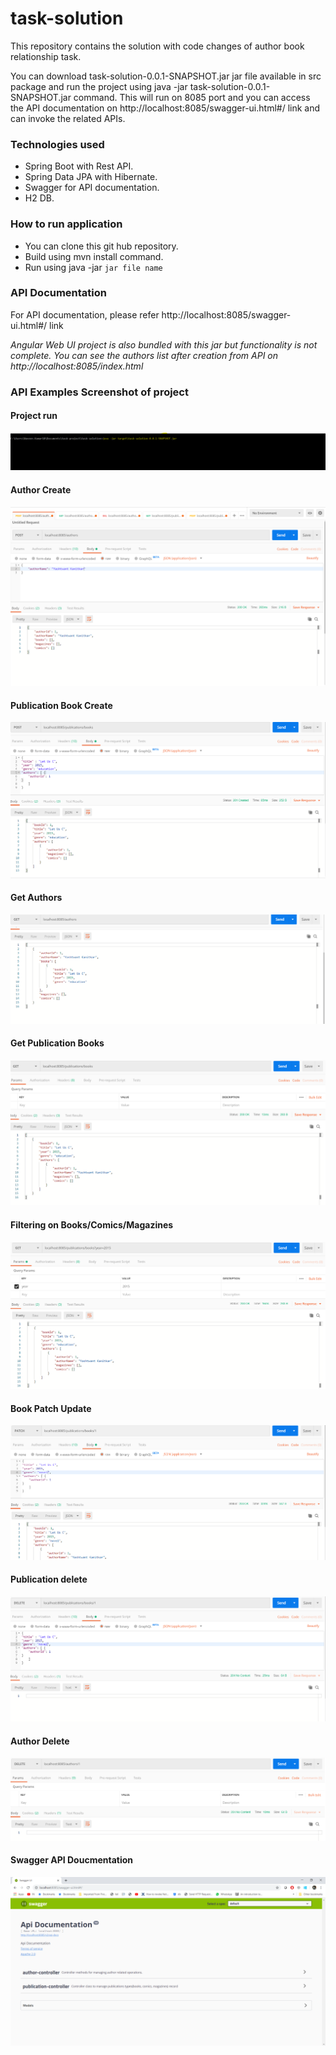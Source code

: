 # task-solution

This repository contains the solution with code changes of author book relationship task.

You can download task-solution-0.0.1-SNAPSHOT.jar jar file available in src package and run the project using java -jar task-solution-0.0.1-SNAPSHOT.jar command. This will run on 8085 port and you can access the API documentation on http://localhost:8085/swagger-ui.html#/ link and can invoke the related APIs.

### Technologies used
  - Spring Boot with Rest API.
  - Spring Data JPA with Hibernate.
  - Swagger for API documentation.
  - H2 DB.
  
  ### How to run application
   - You can clone this git hub repository.
   - Build using mvn install command.
   - Run using java -jar `jar file name`
   
  ### API Documentation
   For API documentation, please refer http://localhost:8085/swagger-ui.html#/ link
   
  *Angular Web UI project is also bundled with this jar but functionality is not complete. You can see the authors list after creation from API on http://localhost:8085/index.html*
  
  ### API Examples Screenshot of project
  #### Project run
  ![](https://github.com/naveengujjar29/task-solution/blob/master/src/main/resources/project-images/project%20run.PNG?raw=true "Optional Title")
  #### Author Create
  ![](https://github.com/naveengujjar29/task-solution/blob/master/src/main/resources/project-images/author%20creation.PNG?raw=true "Author create")
  #### Publication Book Create
  ![](https://github.com/naveengujjar29/task-solution/blob/master/src/main/resources/project-images/Book%20create.PNG?raw=true  "Book Create")
  #### Get Authors
  ![](https://github.com/naveengujjar29/task-solution/blob/master/src/main/resources/project-images/Get%20Authors.PNG?raw=true "AUthor create")
  #### Get Publication Books
  ![](https://github.com/naveengujjar29/task-solution/blob/master/src/main/resources/project-images/Get%20Books.PNG?raw=true "Get Book")
  #### Filtering on Books/Comics/Magazines
  ![](https://github.com/naveengujjar29/task-solution/blob/master/src/main/resources/project-images/Books%20filter%20by%20correct%20year.PNG?raw=true "Get Book Filter")
  #### Book Patch Update
  ![](https://github.com/naveengujjar29/task-solution/blob/master/src/main/resources/project-images/Patch%20API%20in%20Publications.PNG?raw=true "Patch Update in publication")
  #### Publication delete
  ![](https://github.com/naveengujjar29/task-solution/blob/master/src/main/resources/project-images/Delete%20Publication%20API.PNG?raw=true "Delete Publication")
  #### Author Delete
  ![](https://github.com/naveengujjar29/task-solution/blob/master/src/main/resources/project-images/Author%20Delete.PNG?raw=true "AUthor Delete")
  #### Swagger API Doucmentation
  ![](https://github.com/naveengujjar29/task-solution/blob/master/src/main/resources/project-images/swagger-api-documentation.PNG?raw=true "Swagger API")
  
 
  
